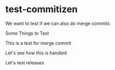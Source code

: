 # test-commitizen

We want to test if we can also do merge commits

Some Things to Test

This is a test for merge commit

Let's see how this is handled

Let's test releases